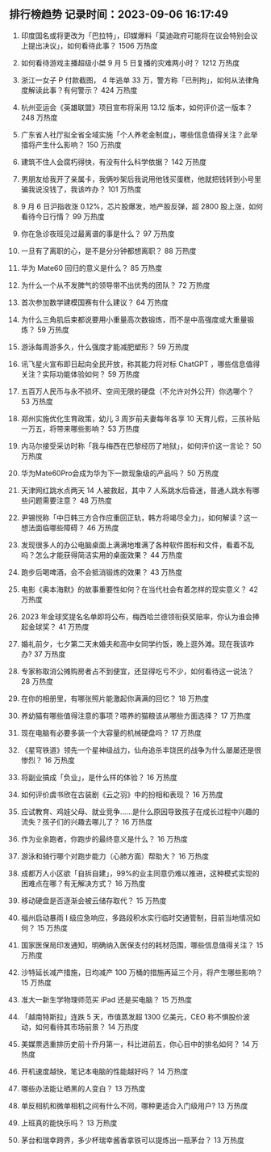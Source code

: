
## 排行榜趋势 记录时间：2023-09-06 16:17:49
  
  1. 印度国名或将更改为「巴拉特」，印媒爆料「莫迪政府可能将在议会特别会议上提出决议」，如何看待此事？ 1506 万热度
    
  2. 如何看待游戏主播超级小桀 9 月 5 日复播的灾难两小时？ 1212 万热度
    
  3. 浙江一女子 P 付款截图， 4 年逃单 33 万，警方称「已刑拘」，如何从法律角度解读此事？有何警示？ 424 万热度
    
  4. 杭州亚运会《英雄联盟》项目宣布将采用 13.12 版本，如何评价这一版本？ 248 万热度
    
  5. 广东省人社厅拟全省全域实施「个人养老金制度」，哪些信息值得关注？此举措将产生什么影响？ 150 万热度
    
  6. 建筑不住人会腐朽得快，有没有什么科学依据？ 142 万热度
    
  7. 男朋友给我开了亲属卡，我俩吵架后我说用他钱买蛋糕，他就把钱转到小号里骗我说没钱了，我该咋办？ 101 万热度
    
  8. 9 月 6 日沪指收涨 0.12%，芯片股爆发，地产股反弹，超 2800 股上涨，如何看待今日行情？ 99 万热度
    
  9. 你在急诊夜班见过最离谱的事是什么？ 97 万热度
    
  10. 一旦有了离职的心，是不是分分钟都想离职？ 88 万热度
    
  11. 华为 Mate60 回归的意义是什么？ 85 万热度
    
  12. 为什么一个从不发脾气的领导带不出优秀的团队？ 72 万热度
    
  13. 首次参加数学建模国赛有什么建议？ 64 万热度
    
  14. 为什么三角肌后束都说要用小重量高次数锻炼，而不是中高强度或大重量锻炼？ 59 万热度
    
  15. 游泳每周游多久，什么强度才能减肥塑形？ 59 万热度
    
  16. 讯飞星火宣布即日起向全民开放，称其能力将对标 ChatGPT ，哪些信息值得关注？实际功能体验如何？ 59 万热度
    
  17. 五百万人民币与永不损坏、空间无限的硬盘（不允许对外公开）你选哪个？ 53 万热度
    
  18. 郑州实施优化生育政策，幼儿 3 周岁前夫妻每年各享 10 天育儿假，三孩补贴一万五，将带来哪些影响？ 53 万热度
    
  19. 内马尔接受采访时称「我与梅西在巴黎经历了地狱」，如何评价这一言论？ 50 万热度
    
  20. 华为Mate60Pro会成为华为下一款现象级的产品吗？ 50 万热度
    
  21. 天津网红跳水点两天 14 人被救起，其中 7 人系跳水后昏迷，普通人跳水有哪些问题需要注意？ 48 万热度
    
  22. 尹锡悦称「中日韩三方合作应重回正轨，韩方将竭尽全力」，如何解读？这一想法面临哪些障碍？ 46 万热度
    
  23. 发现很多人的办公电脑桌面上满满地堆满了各种软件图标和文件，看着不乱吗？怎么才能获得简洁实用的桌面效果？ 44 万热度
    
  24. 跑步后喝啤酒，会不会抵消锻炼的效果？ 43 万热度
    
  25. 电影《奥本海默》的故事重要性如何？在当代社会有着怎样的现实意义？ 42 万热度
    
  26. 2023 年金球奖提名名单即将公布，梅西哈兰德领衔获奖赔率，你认为谁会捧起金球奖？ 41 万热度
    
  27. 婚礼前夕，七夕第二天未婚夫和高中女同学约饭，晚上逛外滩。现在我该咋办? 37 万热度
    
  28. 专家称取消公摊购房者占不到便宜，还显得吃亏不少，如何看待这一说法？ 28 万热度
    
  29. 在你的相册里，有哪张照片能激起你满满的回忆？ 18 万热度
    
  30. 养幼猫有哪些值得注意的事项？喂养的猫粮该从哪些方面选择？ 17 万热度
    
  31. 现在电脑有必要多装一个大容量的机械硬盘吗？ 17 万热度
    
  32. 《星穹铁道》领先一个星神级战力，仙舟追杀丰饶民的战争为什么屡屡还是很惨烈？ 16 万热度
    
  33. 将副业搞成「负业」，是什么样的体验？ 16 万热度
    
  34. 如何评价虞书欣在古装剧《云之羽》中的扮相和表现？ 16 万热度
    
  35. 应试教育、鸡娃父母、就业竞争……是什么原因导致孩子在成长过程中兴趣的流失？孩子们的兴趣去哪儿了？ 16 万热度
    
  36. 作为业余跑者，你跑步的最终意义是什么？ 16 万热度
    
  37. 游泳和骑行哪个对跑步能力（心肺方面）帮助大？ 16 万热度
    
  38. 成都万人小区欲「自拆自建」，99%的业主同意仍难以推进，这种模式实现的困难点在哪？有无解决方式？ 16 万热度
    
  39. 移动硬盘是否逐渐会被云储存取代？ 15 万热度
    
  40. 福州启动暴雨 Ⅰ 级应急响应，多路段积水实行临时交通管制，目前当地情况如何？ 15 万热度
    
  41. 国家医保局印发通知，明确纳入医保支付的耗材范围，哪些信息值得关注？ 15 万热度
    
  42. 沙特延长减产措施，日均减产 100 万桶的措施再延三个月，将产生哪些影响？ 15 万热度
    
  43. 准大一新生学物理师范买 iPad 还是买电脑？ 15 万热度
    
  44. 「越南特斯拉」连跌 5 天，市值蒸发超 1300 亿美元，CEO 称不惧股价波动，如何看待其市场前景？ 14 万热度
    
  45. 美媒票选重排历史前十乔丹第一，科比进前五，你心目中的排名如何？ 14 万热度
    
  46. 开机速度越快，笔记本电脑的性能越好吗？ 14 万热度
    
  47. 哪些办法能让晒黑的人变白？ 13 万热度
    
  48. 单反相机和微单相机之间有什么不同，哪种更适合入门级用户? 13 万热度
    
  49. 上班真的能快乐吗？ 13 万热度
    
  50. 茅台和瑞幸跨界，多少杯瑞幸酱香拿铁可以提炼出一瓶茅台？ 13 万热度
    